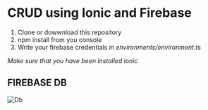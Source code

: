 # CRUD using Ionic and Firebase

1.  Clone or dowwnload this repository
2.  npm install from you console
3.  Write your firebase credentials *in environments/environment.ts*

*Make sure that you have been installed ionic*

## FIREBASE DB

![Db](https://i.ibb.co/s58hqws/Firebase.png)